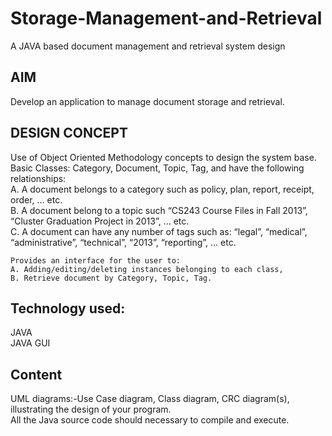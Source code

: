 # Storage-Management-and-Retrieval
A JAVA based document management and retrieval system design

## AIM
Develop an application to manage document storage and retrieval.

## DESIGN CONCEPT
  Use of Object Oriented Methodology concepts to design the system base.  
    Basic Classes: Category, Document, Topic, Tag, and have the following relationships:  
    A. A document belongs to a category such as policy, plan, report, receipt, order, … etc.  
    B. A document belong to a topic such “CS243 Course Files in Fall 2013”, “Cluster Graduation Project in 2013”, … etc.  
    C. A document can have any number of tags such as: “legal”, “medical”, “administrative”, “technical”, “2013”, “reporting”, … etc.  
    
    Provides an interface for the user to:  
    A. Adding/editing/deleting instances belonging to each class,  
    B. Retrieve document by Category, Topic, Tag.  
 
## Technology used:
JAVA  
JAVA GUI 

## Content
UML diagrams:-Use Case diagram, Class diagram, CRC diagram(s), illustrating the design of your program.  
All the Java source code should necessary to compile and execute.

